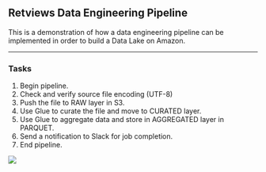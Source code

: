 ## Retviews Data Engineering Pipeline

This is a demonstration of how a data engineering pipeline can be implemented in order to build a Data Lake on Amazon.

___

### Tasks
1. Begin pipeline.
2. Check and verify source file encoding (UTF-8)
3. Push the file to RAW layer in S3.
4. Use Glue to curate the file and move to CURATED layer.
5. Use Glue to aggregate data and store in AGGREGATED layer in PARQUET.
6. Send a notification to Slack for job completion.
7. End pipeline.

![](https://i.imgur.com/8rOjaeB.png)